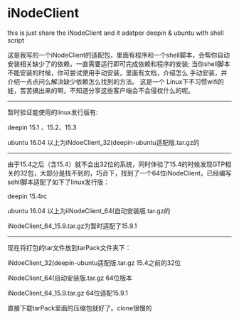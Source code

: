 # iNodeClient
this is just share the iNodeClient and it adatper deepin &amp; ubuntu with shell script  

这是我写的一个iNodeClient的适配包，里面有程序和一个shell脚本，会帮你自动安装相关缺少了的依赖，一直需要运行即可完成依赖和程序的安装;
当你shell脚本不能安装的时候，你可尝试使用手动安装，里面有文档，介绍怎么 手动安装，并介绍一点点问么解决缺少依赖怎么找到的方法。
这是一个 Linux下不习惯wifi的娃，苦苦搞出来的啊，不知道分享这些客户端会不会侵权什么的呢。

---

暂时验证能使用的linux发行版有:
 
 deepin 15.1 、15.2、15.3
 
 ubuntu 16.04
以上为iNdoeClient_32(deepin-ubuntu适配版.tar.gz的

--- 

 由于15.4之后（含15.4）就不会出32位的系统，同时体验了15.4的时候发现GTP相关的32包，大部分是找不到的，巧合下，找到了一个64位iNodeClient，已经编写sehll脚本适配了如下了linux发行版：
 
 deepin 15.4rc
 
 ubuntu 16.04
以上为iiNodeClient_64(自动安装版.tar.gz的

iNodeClient_64_15.9.tar.gz为暂时适配了15.9.1
 
---

现在将打包的tar文件放到tarPack文件夹下：

iNdoeClient_32(deepin-ubuntu适配版.tar.gz 15.4之前的32位

iNodeClient_64(自动安装版.tar.gz 64位版本

iNodeClient_64_15.9.tar.gz 64位适配15.9.1

直接下载tarPack里面的压缩包就好了。clone很慢的
